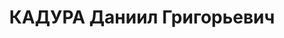 ---
title: КАДУРА Даниил Григорьевич
description: '1903 р. н., с. Вербівка Київської губ. Українець, чл. ВКП(б), освіта
  початкова, директор МТС. Проживав у с. Новошепеличі Новошепелицького р-ну Київської
  обл.

  Заарештований 10 вересня 1937 р. Обвинувачу-вався за ст. 54-7, 54-11 КК УРСР. ВК
  ВС СРСР 25 грудня 1937 р. засуджений на 15 років з пораженням у правах на 5 років
  і конфіскацією майна.

  Реабіліто-ваний у 1956 р.'
---